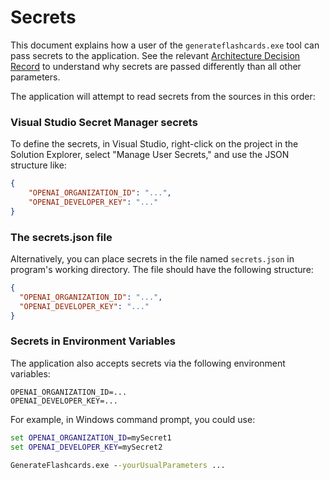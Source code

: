 # Secrets

This document explains how a user of the `generateflashcards.exe` tool can pass secrets to the application. See the relevant [Architecture Decision Record](Architecture%20Decision%20Records/2024-08-21%20How%20users%20should%20pass%20secret%20parameters.md) to understand why secrets are passed differently than all other parameters.

The application will attempt to read secrets from the sources in this order:

### Visual Studio Secret Manager secrets

To define the secrets, in Visual Studio, right-click on the project in the Solution Explorer, select "Manage User Secrets," and use the JSON structure like:

```json
{
    "OPENAI_ORGANIZATION_ID": "...",
    "OPENAI_DEVELOPER_KEY": "..."
}
```


### The secrets.json file

Alternatively, you can place secrets in the file named `secrets.json` in program's working directory. The file should have the following structure:

```json
{
  "OPENAI_ORGANIZATION_ID": "...",
  "OPENAI_DEVELOPER_KEY": "..."
}
```

### Secrets in Environment Variables

The application also accepts secrets via the following environment variables:

```.env
OPENAI_ORGANIZATION_ID=...
OPENAI_DEVELOPER_KEY=...
```

For example, in Windows command prompt, you could use:

```cmd
set OPENAI_ORGANIZATION_ID=mySecret1
set OPENAI_DEVELOPER_KEY=mySecret2

GenerateFlashcards.exe --yourUsualParameters ...
```
